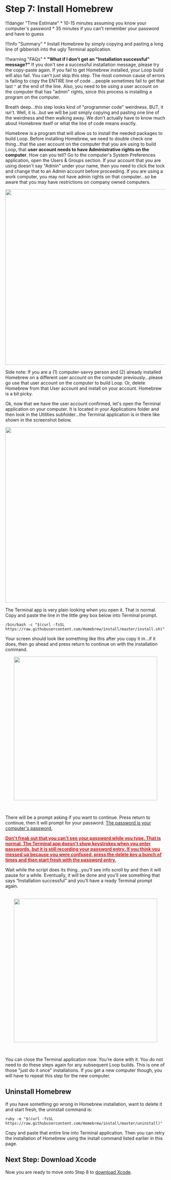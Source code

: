 # Step 7: Install Homebrew

!!!danger "Time Estimate"
    * 10-15 minutes assuming you know your computer's password
    * 35 minutes if you can't remember your password and have to guess
    
!!!info "Summary"
    * Install Homebrew by simply copying and pasting a long line of gibberish into the ugly Terminal application.

!!!warning "FAQs"
    * **"What if I don't get an "Installation successful" message?"** If you don't see a successful installation message, please try the copy-paste again. If you fail to get Homebrew installed, your Loop build will also fail. You can't just skip this step. The most common cause of errors is failing to copy the ENTIRE line of code ...people sometimes fail to get that last `"` at the end of the line. Also, you need to be using a user account on the computer that has "admin" rights, since this process is installing a program on the computer.

Breath deep...this step looks kind of "programmer code" weirdness. BUT, it isn't. Well, it is...but we will be just simply copying and pasting one line of the weirdness and then walking away. We don't actually have to know much about Homebrew itself or what the line of code means exactly.

Homebrew is a program that will allow us to install the needed packages to build Loop. Before installing Homebrew, we need to double check one thing...that the user account on the computer that you are using to build Loop, that **user account needs to have Administrative rights on the computer**. How can you tell? Go to the computer's System Preferences application, open the Users & Groups section. If your account that you are using doesn't say "Admin" under your name, then you need to click the lock and change that to an Admin account before proceeding. If you are using a work computer, you may not have admin rights on that computer...so be aware that you may have restrictions on company owned computers.

<p align="center">
<img src="../img/admin-user.png" width="550">
</p>

Side note: If you are a (1) computer-savvy person and (2) already installed Homebrew on a different user account on the computer previously...please go use that user account on the computer to build Loop. Or, delete Homebrew from that User account and install on your account. Homebrew is a bit picky.

Ok, now that we have the user account confirmed, let's open the Terminal application on your computer. It is located in your Applications folder and then look in the Utilities subfolder...the Terminal application is in there like shown in the screenshot below.

<p align="center">
<img src="https://loopkit.github.io/loopdocs/build/img/terminal.png" width="550">
</p>

The Terminal app is very plain looking when you open it. That is normal. Copy and paste the line in the little grey box below into Terminal prompt. 

`/bin/bash -c "$(curl -fsSL https://raw.githubusercontent.com/Homebrew/install/master/install.sh)"`

Your screen should look like something like this after you copy it in...if it does, then go ahead and press return to continue on with the installation command. 

<p align="center">
<img src="https://loopkit.github.io/loopdocs/build/img/homebrew-copy-line.png" width="450">
</p>
</br>

There will be a prompt asking if you want to continue.  Press return to continue, then it will prompt for your password.  <u>The password is your computer's password.</u>

**<u><font color = "red">Don't freak out that you can't see your password while you type. That is normal. The Terminal app doesn't show keystrokes when you enter passwords, but it is still recording your password entry. If you think you messed up because you were confused, press the delete key a bunch of times and then start fresh with the password entry.</font></u>**  

Wait while the script does its thing...you’ll see info scroll by and then it will pause for a while. Eventually, it will be done and you’ll see something that says “Installation successful” and you’ll have a ready Terminal prompt again.</br></br>

<p align="center">
<img src="https://loopkit.github.io/loopdocs/build/img/carthage.jpg" width="450">
</p>
</br>

You can close the Terminal application now. You’re done with it. You do not need to do these steps again for any subsequent Loop builds. This is one of those "just do it once" installations. If you get a new computer though, you will have to repeat this step for the new computer.

## Uninstall Homebrew

If you have something go wrong in Homebrew installation, want to delete it and start fresh, the uninstall command is:

`ruby -e "$(curl -fsSL https://raw.githubusercontent.com/Homebrew/install/master/uninstall)"`

Copy and paste that entire line into Terminal application. Then you can retry the installation of Homebrew using the install command listed earlier in this page.


## Next Step: Download Xcode

Now you are ready to move onto Step 8 to [download Xcode](https://loopkit.github.io/loopdocs/build/step8/).
